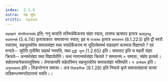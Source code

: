 ```yaml
---
index:  2.1.4
sutra:  सह सुपा
vritti:  nyasa
---
```


`सहग्रहणं योगविभागार्थम्` इति; ननु चासति तस्मिन्नेकैकस्य संज्ञा स्यात्, ततश्च ऋक्पाद इत्यत्र `ऋक्पूरब्धूः पथामानक्षे` (5.4.74) इत्यत्राकारः समासान्तः स्यात्; इह च `राजाश्वः` इत्यत्र `समासस्य` (6.1.223) इति द्वौ स्वरौ स्याताम्, सहभूतयोरेव समाससंज्ञा यथा स्यादेकैकस्य मा भूदित्येवमर्थ सहग्रहणं कस्मान्न विज्ञायते ? एवं मन्यते-- सुपेति तृतीयैव सहार्थ गमयति, यथा `वृद्धो यूना` (1.2.65) इति। समासट इति च महती संज्ञा क्रियते-- अन्वर्थसंज्ञा यथा विज्ञायेतेति। कथं नामान्वर्थसंज्ञा क्रियते ? समसनम् = समासः, संक्षेप इत्यर्थः। संक्षेपश्चानेकवस्तुविषयः। तेनासत्यपि सहेतस्मिन् सहभूतयोरेव समाससंज्ञा भविष्यति। `न प्रत्येकम्` इति। `अनुव्यचलत्` इति। तिङन्तेनात्र समासः। अत्र `तिङङतिङः` (8.1.28) इति निघाते कृते समाससंज्ञायां सत्यां तन्निबन्धनमन्तोदात्तत्वं भवति।।

